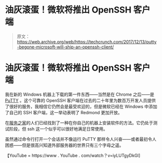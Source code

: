 # 油灰滚蛋！微软将推出 OpenSSH 客户端 

> 原文：<https://web.archive.org/web/https://techcrunch.com/2017/12/13/putty-begone-microsoft-will-ship-an-openssh-client/>

# 油灰滚蛋！微软将推出 OpenSSH 客户端

我在新的 Windows 机器上下载的第一件东西——当然是在 Chrome 之后——是 [PuTTY](https://web.archive.org/web/20221224041840/http://www.putty.org/) 。这个可靠的 OpenSSH 客户端在过去的二十年里为数百万开发人员提供了很好的服务，我相信它仍然会是最受欢迎的，但是微软已经在 Windows 中添加了自己的 SSH 客户端，这一举动表明了 Redmond 更加开放。

在[服务之家](https://web.archive.org/web/20221224041840/https://www.servethehome.com/say-farewell-putty-microsoft-adds-openssh-client-windows-10/)的人们已经找到了一种在你自己的机器上安装软件的方法。它仍处于测试阶段，但 ssh 这一个似乎可以很好地满足日常使用。

虽然通过命令行打开一个会话并不像运行 PuTTY 那样令人兴奋——或者最初令人困惑——但是很高兴知道外部服务器的世界只有三个字母之遥。

【YouTube = https://www . YouTube . com/watch？v=iyLUTgyDkGI]